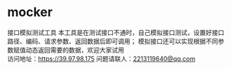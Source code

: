 # mocker
接口模拟测试工具      本工具是在测试接口不通时，自己模拟接口测试，设置好接口路径、编码、请求参数、返回数据后即可调用； 模拟接口还可以实现根据不同参数赋值动态返回需要的数据，欢迎大家试用       
访问地址：https://39.97.98.175 
问题请联人：2213119640@qq.com
